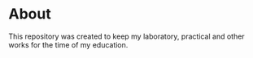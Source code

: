 # About
This repository was created to keep my laboratory, practical and other works for the time of my education.

